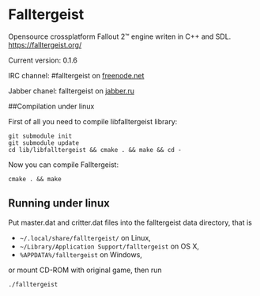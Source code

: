 Falltergeist
============

Opensource crossplatform Fallout 2™ engine writen in C++ and SDL.
https://falltergeist.org/

Current version: 0.1.6

IRC channel: #falltergeist on [freenode.net](http://webchat.freenode.net/?channels=falltergeist)

Jabber chanel: falltergeist on [jabber.ru](xmpp:falltergeist@conference.jabber.ru?join)

##Compilation under linux

First of all you need to compile libfalltergeist library:

```
git submodule init
git submodule update
cd lib/libfalltergeist && cmake . && make && cd -

```

Now you can compile Falltergeist:

```
cmake . && make
```

## Running under linux

Put master.dat and critter.dat files into the falltergeist data directory, that is

* `~/.local/share/falltergeist/` on Linux,
*  `~/Library/Application Support/falltergeist` on OS X,
* `%APPDATA%/falltergeist` on Windows,

or mount CD-ROM with original game, then run

```
./falltergeist
```
